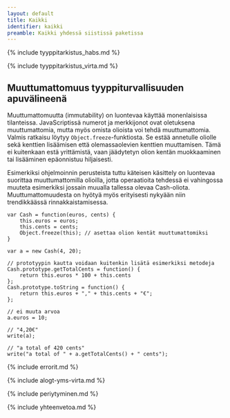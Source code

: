 ```yaml
---
layout: default
title: Kaikki
identifier: kaikki
preamble: Kaikki yhdessä siistissä paketissa
---
```


{% include tyyppitarkistus_habs.md %}

{% include tyyppitarkistus_virta.md %}

Muuttumattomuus tyyppiturvallisuuden apuvälineenä
-------------------------------------------------

Muuttumattomuutta (immutability) on luontevaa käyttää monenlaisissa tilanteissa. JavaScriptissä numerot ja merkkijonot ovat oletuksena muuttumattomia, mutta myös omista olioista voi tehdä muuttumattomia. Valmis ratkaisu löytyy `Object.freeze`-funktiosta. Se estää annetulle oliolle sekä kenttien lisäämisen että olemassaolevien kenttien muuttamisen. Tämä ei kuitenkaan estä yrittämistä, vaan jäädytetyn olion kentän muokkaaminen tai lisääminen epäonnistuu hiljaisesti.

Esimerkiksi ohjelmoinnin perusteista tuttu käteisen käsittely on luontevaa suorittaa muuttumattomilla olioilla, jotta operaatioita tehdessä ei vahingossa muuteta esimerkiksi jossain muualla tallessa olevaa Cash-oliota. Muuttumattomuudesta on hyötyä myös erityisesti nykyään niin trendikkäässä rinnakkaistamisessa.

    var Cash = function(euros, cents) {
        this.euros = euros;
        this.cents = cents;
        Object.freeze(this); // asettaa olion kentät muuttumattomiksi
    }
    
    var a = new Cash(4, 20);
    
    // prototyypin kautta voidaan kuitenkin lisätä esimerkiksi metodeja
    Cash.prototype.getTotalCents = function() { 
        return this.euros * 100 + this.cents 
    };
    Cash.prototype.toString = function() {
        return this.euros + "," + this.cents + "€";
    };
    
    // ei muuta arvoa
    a.euros = 10; 
    
    // "4,20€"
    write(a);
    
    // "a total of 420 cents"
    write("a total of " + a.getTotalCents() + " cents");
    
{% include errorit.md %}

{% include alogt-yms-virta.md %}

{% include periytyminen.md %}
    
{% include yhteenvetoa.md %}